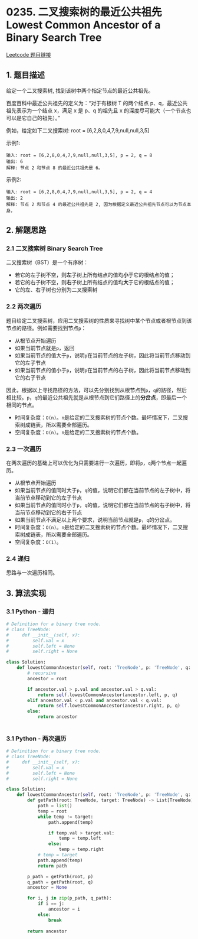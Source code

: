 # 0235. 二叉搜索树的最近公共祖先 Lowest Common Ancestor of a Binary Search Tree
[Leetcode 题目链接](https://leetcode.com/problems/lowest-common-ancestor-of-a-binary-search-tree/description/)

## 1. 题目描述
给定一个二叉搜索树, 找到该树中两个指定节点的最近公共祖先。

百度百科中最近公共祖先的定义为：“对于有根树 T 的两个结点 p、q，最近公共祖先表示为一个结点 x，满足 x 是 p、q 的祖先且 x 的深度尽可能大（一个节点也可以是它自己的祖先）。”

例如，给定如下二叉搜索树:  root = [6,2,8,0,4,7,9,null,null,3,5]

示例1:
```
输入: root = [6,2,8,0,4,7,9,null,null,3,5], p = 2, q = 8
输出: 6 
解释: 节点 2 和节点 8 的最近公共祖先是 6。
```

示例2:
```
输入: root = [6,2,8,0,4,7,9,null,null,3,5], p = 2, q = 4
输出: 2
解释: 节点 2 和节点 4 的最近公共祖先是 2, 因为根据定义最近公共祖先节点可以为节点本身。
```

## 2. 解题思路

### 2.1 二叉搜索树 Binary Search Tree

二叉搜索树（BST）是一个有序树：

- 若它的左子树不空，则**左**子树上所有结点的值均**小**于它的根结点的值；
- 若它的右子树不空，则**右**子树上所有结点的值均**大**于它的根结点的值；
- 它的左、右子树也分别为二叉搜索树

### 2.2 两次遍历

题目给定二叉搜索树，应用二叉搜索树的性质来寻找树中某个节点或者根节点到该节点的路径。例如需要找到节点`p`：
- 从根节点开始遍历
- 如果当前节点就是`p`，返回
- 如果当前节点的值大于`p`，说明`p`在当前节点的左子树，因此将当前节点移动到它的左子节点
- 如果当前节点的值小于`p`，说明`p`在当前节点的右子树，因此将当前节点移动到它的右子节点

因此，根据以上寻找路径的方法，可以先分别找到从根节点到`p`，`q`的路径，然后相比较。`p`，`q`的最近公共祖先就是从根节点到它们路径上的**分岔点**，即最后一个相同的节点。

- 时间复杂度：`O(n)`。`n`是给定的二叉搜索树的节点个数。最坏情况下，二叉搜索树成链表，所以需要全部遍历。
- 空间复杂度：`O(n)`。`n`是给定的二叉搜索树的节点个数。

### 2.3 一次遍历
在两次遍历的基础上可以优化为只需要进行一次遍历，即将`p`，`q`两个节点一起遍历。
- 从根节点开始遍历
- 如果当前节点的值同时大于`p`，`q`的值，说明它们都在当前节点的左子树中，将当前节点移动到它的左子节点
- 如果当前节点的值同时小于`p`，`q`的值，说明它们都在当前节点的右子树中，将当前节点移动到它的右子节点
- 如果当前节点不满足以上两个要求，说明当前节点就是`p`，`q`的分岔点。
- 时间复杂度：`O(n)`。`n`是给定的二叉搜索树的节点个数。最坏情况下，二叉搜索树成链表，所以需要全部遍历。
- 空间复杂度：`O(1)`。

### 2.4 递归
思路与一次遍历相同。

## 3. 算法实现

### 3.1 Python - 递归
```Python
# Definition for a binary tree node.
# class TreeNode:
#     def __init__(self, x):
#         self.val = x
#         self.left = None
#         self.right = None

class Solution:
    def lowestCommonAncestor(self, root: 'TreeNode', p: 'TreeNode', q: 'TreeNode') -> 'TreeNode':
        # recursive
        ancestor = root

        if ancestor.val > p.val and ancestor.val > q.val:
            return self.lowestCommonAncestor(ancestor.left, p, q)
        elif ancestor.val < p.val and ancestor.val < q.val:
            return self.lowestCommonAncestor(ancestor.right, p, q)
        else:
            return ancestor
        
```

### 3.1 Python - 两次遍历
```Python
# Definition for a binary tree node.
# class TreeNode:
#     def __init__(self, x):
#         self.val = x
#         self.left = None
#         self.right = None

class Solution:
    def lowestCommonAncestor(self, root: 'TreeNode', p: 'TreeNode', q: 'TreeNode') -> 'TreeNode':
        def getPath(root: TreeNode, target: TreeNode) -> List[TreeNode]:
            path = list()
            temp = root
            while temp != target:
                path.append(temp)

                if temp.val > target.val:
                    temp = temp.left
                else:
                    temp = temp.right
            # temp = target
            path.append(temp)
            return path

        p_path = getPath(root, p)
        q_path = getPath(root, q)
        ancestor = None

        for i, j in zip(p_path, q_path):
            if i == j:
                ancestor = i
            else:
                break
        
        return ancestor

```